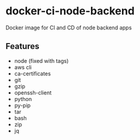 # docker-ci-node-backend
Docker image for CI and CD of node backend apps

## Features
- node (fixed with tags)
- aws cli
- ca-certificates
- git
- gzip
- openssh-client
- python
- py-pip
- tar
- bash
- zip
- jq